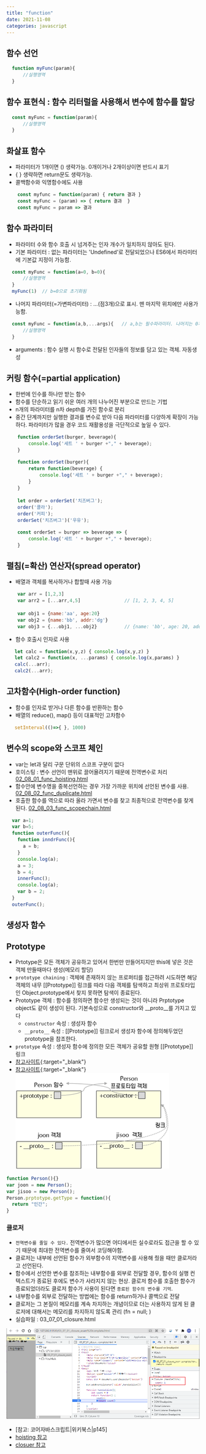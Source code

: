 ```yaml
---
title: "function"
date: 2021-11-08
categories: javascript  
---
```


## 함수 선언

```javascript
  function myFunc(param){
      //실행영역
  }
```  

## 함수 표현식 : 함수 리터럴을 사용해서 변수에 함수를 할당

```javascript
  const myFunc = function(param){
      //실행영역
  }
```

## 화살표 함수

* 파라미터가 1개이면 () 생략가능. 0개이거나 2개이상이면 반드시 표기
* { } 생략하면 return문도 생략가능.
* 콜백함수와 익명함수에도 사용

```javascript
    const myfunc = function(param) { return 결과 }
    const myFunc = (param) => { return 결과  }
    const myFunc = param => 결과
```

## 함수 파라미터

* 파라미터 수와 함수 호출 시 넘겨주는 인자 개수가 일치하지 않아도 된다.
* 기본 파라미터 : 없는 파라미터는 'Undefined'로 전달되었으나 ES6에서 파라미터에 기본값 지정이 가능함.

```javascript
  const myFunc = function(a=0, b=0){
      //실행영역
  }
  myFunc(1)  // b=0으로 초기화됨
```
  
* 나머지 파라미터(=가변파라미터) : ...(점3개)으로 표시. 맨 마지막 위치에만 사용가능함.

```javascript
  const myFunc = function(a,b,...args){   // a,b는 필수파라미터. 나머지는 0개에서 n개까지 배열로 받음
      //실행영역
  }
```

* arguments : 함수 실행 시 함수로 전달된 인자들의 정보를 담고 있는 객체. 자동생성

## 커링 함수(=partial application)  

* 한번에 인수를 하나만 받는 함수  
* 함수를 단순하고 읽기 쉬운 여러 개의 나누어진 부분으로 만드는 기법
* n개의 파라미터를 n차 depth를 가진 함수로 분리
* 중간 단계까지만 실행한 결과를 변수로 받아 다음 파라미터를 다양하게 확장이 가능하다. 파라미터가 많을 경우 코드 재활용성을 극단적으로 높일 수 있다.

```javascript
    function orderSet(burger, beverage){
        console.log('세트 ' + burger +"," + beverage);
    }
```

```javascript
    function orderSet(burger){
        return function(beverage) {
            console.log('세트 ' + burger +"," + beverage);
        }
    }

    let order = orderSet('치즈버그');
    order('콜라');
    order('커피');
    orderSet('치즈버그')('우유');
```

```javascript
    const orderSet = burger => beverage => {
        console.log('세트 ' + burger +"," + beverage);
    }
```

## 펼침(=확산) 연산자(spread operator)

* 배열과 객체를 복사하거나 합할때 사용 가능

```javascript
    var arr = [1,2,3]
    var arr2 = [...arr,4,5]                // [1, 2, 3, 4, 5]  

    var obj1 = {name:'aa', age:20}
    var obj2 = {name:'bb', addr:'dg'}
    var obj3 = {...obj1, ...obj2}          // {name: 'bb', age: 20, addr: 'dg'}  키가 중복되면 덮어쓴다
```

* 함수 호출시  인자로 사용  

```javascript
   let calc = function(x,y,z) { console.log(x,y,z) }
   let calc2 = function(x, ...params) { console.log(x,params) }
   calc(...arr);
   calc2(...arr);
```

## 고차함수(High-order function)  

* 함수를 인자로 받거나 다른 함수를 반환하는 함수
* 배열의 reduce(), map() 등이 대표적인 고차함수

```javascript
   setInterval(()=>{ }, 1000)
```

## 변수의 scope와 스코프 체인

* var는 let과 달리 구문 단위의 스코프 구분이 없다 
* 호이스팅 : 변수 선언이 맨위로 끌어욜려지기 때문에 전역변수로 처리 [02_08_01_func_hoisting.html](02_08_01_func_hoisting.html)
* 함수안에 변수명을 중복선언하는 경우 가장 가까운 위치에 선언된 변수를 사용. [02_08_02_func_duplicate.html](02_08_02_func_duplicate.html)
* 호출한 함수를 역으로 따라 올라 가면서 변수를 찾고 최종적으로 전역변수를 찾게 된다. [02_08_03_func_scopechain.html](02_08_03_func_scopechain.html)
  
```javascript
  var a=1;
  var b=5;
  function outerFunc(){
    function inndrFunc(){
      a = b;
    }
    console.log(a);
    a = 3;
    b = 4;
    innerFunc();
    console.log(a);
    var b = 2;
  }
  outerFunc();
```

## 생성자 함수


## Prototype

* Prtotype은 모든 객체가 공유하고 있어서 한번만 만들어지지만 this에 넣은 것은 객체 만들때마다 생성(메모리 할당)
* `prototype chaining` : 객체에 존재하지 않는 프로퍼티를 접근하려 시도하면 해당 객체의 내무 [[Prototype]] 링크를 따라 다음 객체를 탐색하고 최상위 프로토타입인 Object.prototype에서 찾지 못하면 탐색이 종료된다.
* Prototype 객체 : 함수를 정의하면 함수만 생성되는 것이 아니라 Prptotype object도 같이 생성이 된다. 기본속성으로 constructor와 __proto__를 가지고 있다
  * `constructor` 속성 : 생성자 함수
  * `__proto__` 속성 : [[Prototype]] 링크로서 생성자 함수에 정의해두었던 prototype을 참조한다.
* `prototype` 속성 : 생성자 함수에 정의한 모든 객체가 공유할 원형 [[Prototype]] 링크  
* [참고사이트](https://www.nextree.co.kr/p7323/){:target="_blank"} 
* [참고사이트](https://velog.io/@adam2/%EC%9E%90%EB%B0%94%EC%8A%A4%ED%81%AC%EB%A6%BD%ED%8A%B8-Prototype-%EC%99%84%EB%B2%BD-%EC%A0%95%EB%A6%AC){:target="_blank"} 
![prototype](/img/prototype03.png)  

```javascript
function Person(){}
var joon = new Person();
var jisoo = new Person();
Person.prptotype.getType = function(){
  return "인간";
}
```

### 클로저

* `전역변수를 줄일 수 있다.`  전역변수가 많으면 어디에서든 실수로라도 접근을 할 수 있기 때문에 최대한 전역변수를 줄여서 코딩해야함. 
* 클로저는 내부에 선언된 함수가 외부함수의 지역변수를 사용해 줬을 때만 클로저라고 선언된다.
* 함수에서 선언한 변수를 참조하는 내부함수를 외부로 전달할 경우, 함수의 실행 컨텍스트가 종료된 후에도 변수가 사라지지 않는 현상. 클로저 함수를 호출한 함수가 종료되었더라도 클로저 함수가 사용이 된다면 `종료된 함수의 변수를 기억`.  
* 내부함수를 외부로 전달하는 방법에는 함수를 return하거나 콜백으로 전달  
* 클로저는 그 본질이 메모리를 계속 차지하는 개념이므로 더는 사용하지 않게 된 클로저에 대해서는 메모리를 차지하지 않도록 관리  (fn = null; )
* 실습파일 : 03_07_01_closure.html

![closure](/img/closure01.png)  

* [참고: 코어자바스크립트|위키북스|p145]
* [hoisting 참고](https://developer.mozilla.org/ko/docs/Web/JavaScript/Guide/Grammar_and_types) 
* [closuer 참고](https://developer.mozilla.org/ko/docs/Web/JavaScript/Guide/Functions)
	